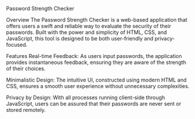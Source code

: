 Password Strength Checker

Overview
The Password Strength Checker is a web-based application that offers users a swift and reliable way to evaluate the security of their passwords. Built with the power and simplicity of HTML, CSS, and JavaScript, this tool is designed to be both user-friendly and privacy-focused.

Features
Real-time Feedback: As users input passwords, the application provides instantaneous feedback, ensuring they are aware of the strength of their choices.

Minimalistic Design: The intuitive UI, constructed using modern HTML and CSS, ensures a smooth user experience without unnecessary complexities.

Privacy by Design: With all processes running client-side through JavaScript, users can be assured that their passwords are never sent or stored remotely.